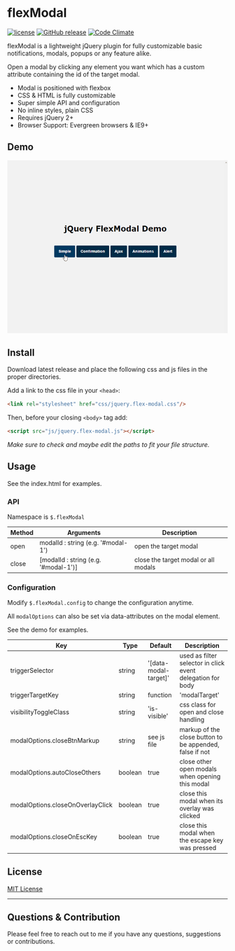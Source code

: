 # flexModal
[![license](https://img.shields.io/github/license/floriancapelle/jquery-flex-modal.svg?style=flat-square&maxAge=3600)](https://github.com/floriancapelle/jquery-flex-modal/blob/master/LICENSE)
[![GitHub release](https://img.shields.io/github/release/floriancapelle/jquery-flex-modal.svg?style=flat-square&maxAge=3600)](https://github.com/floriancapelle/jquery-flex-modal/releases)
[![Code Climate](https://codeclimate.com/github/floriancapelle/jquery-flex-modal/badges/gpa.svg)](https://codeclimate.com/github/floriancapelle/jquery-flex-modal)


flexModal is a lightweight jQuery plugin for fully customizable basic notifications, modals, popups or any feature alike.

Open a modal by clicking any element you want which has a custom attribute containing the id of the target modal.

- Modal is positioned with flexbox
- CSS & HTML is fully customizable
- Super simple API and configuration
- No inline styles, plain CSS
- Requires jQuery 2+
- Browser Support: Evergreen browsers & IE9+

## Demo

![jQuery FlexModal Demo](https://raw.githubusercontent.com/floriancapelle/jquery-flex-modal/master/demo.gif)

## Install

Download latest release and place the following css and js files in the proper directories.

Add a link to the css file in your `<head>`:
```html
<link rel="stylesheet" href="css/jquery.flex-modal.css"/>
```

Then, before your closing ```<body>``` tag add:
```html
<script src="js/jquery.flex-modal.js"></script>
```

*Make sure to check and maybe edit the paths to fit your file structure.*

## Usage

See the index.html for examples.

### API

Namespace is `$.flexModal`

Method | Arguments | Description
------ | -------- | -----------
open | modalId : string (e.g. '#modal-1') | open the target modal
close | [modalId : string (e.g. '#modal-1')] | close the target modal or all modals

### Configuration

Modify `$.flexModal.config` to change the configuration anytime.

All `modalOptions` can also be set via data-attributes on the modal element.

See the demo for examples.

Key | Type | Default | Description
------ | ---- | ------- | -----------
triggerSelector | string | '[data-modal-target]' | used as filter selector in click event delegation for body
triggerTargetKey | string|function | 'modalTarget' | data object key containing modal id on trigger element. Or use function (context is trigger element and param is event object)
visibilityToggleClass | string | 'is-visible' | css class for open and close handling
modalOptions.closeBtnMarkup | string | see js file | markup of the close button to be appended, false if not
modalOptions.autoCloseOthers | boolean | true | close other open modals when opening this modal
modalOptions.closeOnOverlayClick | boolean | true | close this modal when its overlay was clicked
modalOptions.closeOnEscKey | boolean | true | close this modal when the escape key was pressed

## License

[MIT License](https://github.com/floriancapelle/jquery-flex-modal/blob/master/LICENSE)

------------------

## Questions & Contribution
Please feel free to reach out to me if you have any questions, suggestions or contributions.
